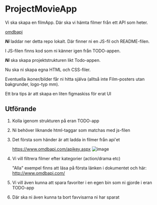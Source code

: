 # ProjectMovieApp

Vi ska skapa en filmApp.
Där ska vi hämta filmer från ett API som heter.

[omdbapi](https://www.omdbapi.com)

_**Ni**_ laddar ner detta repo lokalt.
Där finner ni en JS-fil och README-filen.

I JS-filen finns kod som ni känner igen från TODO-appen.

_**Ni**_ ska skapa projektstrukturen likt Todo-appen.

Nu ska ni skapa egna HTML och CSS-filer. 

Eventuella ikoner/bilder får ni hitta själva (alltså inte Film-posters utan bakgrunder, logo-typ mm).

Ett bra tips är att skapa en liten figmaskiss för erat UI

## Utförande

1. Kolla igenom strukturen på eran TODO-app
2. Ni behöver liknande html-taggar som matchas med js-filen
3. Det första som händer är att ladda in filmer från api'et
  
    https://www.omdbapi.com/apikey.aspx
    ![image](https://user-images.githubusercontent.com/47057279/208859933-ce6353b7-3f7a-4dc3-82d9-3deb6a91b168.png)

4. Vi vill filtrera filmer efter kategorier (action/drama etc) 

    "Alla" exempel finns att läsa på första länken i dokumentet och här:
    http://www.omdbapi.com/
 
5. Vi vill även kunna att spara favoriter i en egen bin som ni gjorde i eran TODO-app
6. Där ska ni även kunna ta bort favvisarna ni har sparat


  
